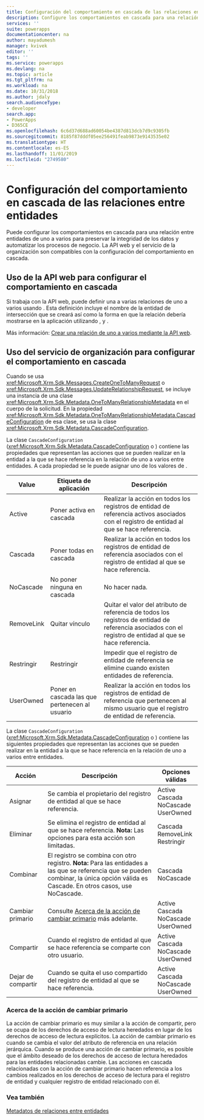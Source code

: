 ```yaml
---
title: Configuración del comportamiento en cascada de las relaciones entre entidades (Common Data Service) | Microsoft Docs
description: Configure los comportamientos en cascada para una relación entre entidades de uno a varios en Common Data Service para preservar la integridad de los datos y automatizar los procesos de negocio.
services: ''
suite: powerapps
documentationcenter: na
author: mayadumesh
manager: kvivek
editor: ''
tags: ''
ms.service: powerapps
ms.devlang: na
ms.topic: article
ms.tgt_pltfrm: na
ms.workload: na
ms.date: 10/31/2018
ms.author: jdaly
search.audienceType:
- developer
search.app:
- PowerApps
- D365CE
ms.openlocfilehash: 6c6d37d688ad60054be4387d813dcb7d9c9305fb
ms.sourcegitcommit: 8185f87dddf05ee256491feab9873e9143535e02
ms.translationtype: HT
ms.contentlocale: es-ES
ms.lasthandoff: 11/01/2019
ms.locfileid: "2749580"
---
```

# <a name="configure-entity-relationship-cascading-behavior"></a>Configuración del comportamiento en cascada de las relaciones entre entidades  

 Puede configurar los comportamientos en cascada para una relación entre entidades de uno a varios para preservar la integridad de los datos y automatizar los procesos de negocio. La API web y el servicio de la organización son compatibles con la configuración del comportamiento en cascada.

## <a name="using-web-api-to-configure-cascading-behavior"></a>Uso de la API web para configurar el comportamiento en cascada

Si trabaja con la API web, puede definir una a varias relaciones de uno a varios usando <xref href="Microsoft.Dynamics.CRM.OneToManyRelationshipMetadata?text=OneToManyRelationshipMetadata EntityType" />. Esta definición incluye el nombre de la entidad de intersección que se creará así como la forma en que la relación debería mostrarse en la aplicación utilizando <xref href="Microsoft.Dynamics.CRM.AssociatedMenuConfiguration?text=AssociatedMenuConfiguration ComplexType" />, <xref href="Microsoft.Dynamics.CRM.Label?text=Label ComplexType" /> y <xref href="Microsoft.Dynamics.CRM.LocalizedLabel?text=LocalizedLabel ComplexType" />. 

Más información: [Crear una relación de uno a varios mediante la API web](webapi/create-update-entity-relationships-using-web-api.md#create-a-one-to-many-relationship).

## <a name="using-organization-service-to-configure-cascading-behavior"></a>Uso del servicio de organización para configurar el comportamiento en cascada

Cuando se usa <xref:Microsoft.Xrm.Sdk.Messages.CreateOneToManyRequest> o <xref:Microsoft.Xrm.Sdk.Messages.UpdateRelationshipRequest>, se incluye una instancia de una clase <xref:Microsoft.Xrm.Sdk.Metadata.OneToManyRelationshipMetadata> en el cuerpo de la solicitud. En la propiedad <xref:Microsoft.Xrm.Sdk.Metadata.OneToManyRelationshipMetadata.CascadeConfiguration> de esa clase, se usa la clase <xref:Microsoft.Xrm.Sdk.Metadata.CascadeConfiguration>.  

La clase `CascadeConfiguration` (<xref:Microsoft.Xrm.Sdk.Metadata.CascadeConfiguration> o <xref href="Microsoft.Dynamics.CRM.CascadeConfiguration?text=CascadeConfiguration ComplexType" />) contiene las propiedades que representan las acciones que se pueden realizar en la entidad a la que se hace referencia en la relación de uno a varios entre entidades. A cada propiedad se le puede asignar uno de los valores de <xref href="Microsoft.Dynamics.CRM.CascadeType?text=CascadeType EnumType" />.  

|Value|Etiqueta de aplicación|Descripción|  
|-----------|-----------------------|-----------------|  
|Active|Poner activa en cascada|Realizar la acción en todos los registros de entidad de referencia activos asociados con el registro de entidad al que se hace referencia.|  
|Cascada|Poner todas en cascada|Realizar la acción en todos los registros de entidad de referencia asociados con el registro de entidad al que se hace referencia.|  
|NoCascade|No poner ninguna en cascada|No hacer nada.|  
|RemoveLink|Quitar vínculo|Quitar el valor del atributo de referencia de todos los registros de entidad de referencia asociados con el registro de entidad al que se hace referencia.|  
|Restringir|Restringir|Impedir que el registro de entidad de referencia se elimine cuando existen entidades de referencia.|  
|UserOwned|Poner en cascada las que pertenecen al usuario|Realizar la acción en todos los registros de entidad de referencia que pertenecen al mismo usuario que el registro de entidad de referencia.|  
  
 La clase `CascadeConfiguration` (<xref:Microsoft.Xrm.Sdk.Metadata.CascadeConfiguration> o <xref href="Microsoft.Dynamics.CRM.CascadeConfiguration?text=CascadeConfiguration ComplexType" />) contiene las siguientes propiedades que representan las acciones que se pueden realizar en la entidad a la que se hace referencia en la relación de uno a varios entre entidades.  
  
|Acción|Descripción|Opciones válidas|  
|------------|-----------------|-------------------|  
|Asignar|Se cambia el propietario del registro de entidad al que se hace referencia.|Active<br />Cascada<br />NoCascade<br />UserOwned|  
|Eliminar|Se elimina el registro de entidad al que se hace referencia. **Nota:** Las opciones para esta acción son limitadas.|Cascada<br />RemoveLink<br />Restringir|  
|Combinar|El registro se combina con otro registro. **Nota:** Para las entidades a las que se referencia que se pueden combinar, la única opción válida es Cascade. En otros casos, use NoCascade.|Cascada<br />NoCascade|  
|Cambiar primario|Consulte [Acerca de la acción de cambiar primario](#about-the-reparent-action) más adelante.|Active<br />Cascada<br />NoCascade<br />UserOwned|  
|Compartir|Cuando el registro de entidad al que se hace referencia se comparte con otro usuario.|Active<br />Cascada<br />NoCascade<br />UserOwned|  
|Dejar de compartir|Cuando se quita el uso compartido del registro de entidad al que se hace referencia.|Active<br />Cascada<br />NoCascade<br />UserOwned|  
  
<a name="BKMK_ReparentAction"></a>   
### <a name="about-the-reparent-action"></a>Acerca de la acción de cambiar primario  
 La acción de cambiar primario es muy similar a la acción de compartir, pero se ocupa de los derechos de acceso de lectura heredados en lugar de los derechos de acceso de lectura explícitos. La acción de cambiar primario es cuando se cambia el valor del atributo de referencia en una relación jerárquica. Cuando se produce una acción de cambiar primario, es posible que el ámbito deseado de los derechos de acceso de lectura heredados para las entidades relacionadas cambie. Las acciones en cascada relacionadas con la acción de cambiar primario hacen referencia a los cambios realizados en los derechos de acceso de lectura para el registro de entidad y cualquier registro de entidad relacionado con él.  

### <a name="see-also"></a>Vea también

[Metadatos de relaciones entre entidades](entity-relationship-metadata.md)  

